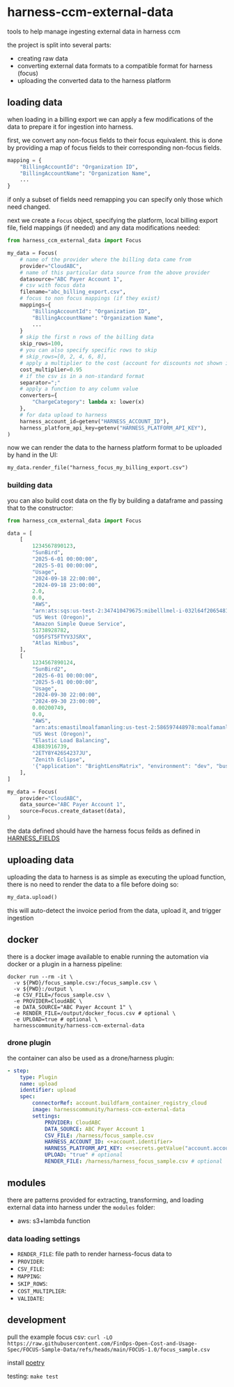 # harness-ccm-external-data

tools to help manage ingesting external data in harness ccm

the project is split into several parts:
- creating raw data
- converting external data formats to a compatible format for harness (focus)
- uploading the converted data to the harness platform

## loading data

when loading in a billing export we can apply a few modifications of the data to prepare it for ingestion into harness.

first, we convert any non-focus fields to their focus equivalent. this is done by providing a map of focus fields to their corresponding non-focus fields.

```python
mapping = {
    "BillingAccountId": "Organization ID",
    "BillingAccountName": "Organization Name",
    ...
}
```

if only a subset of fields need remapping you can specify only those which need changed.

next we create a `Focus` object, specifying the platform, local billing export file, field mappings (if needed) and any data modifications needed:

```python
from harness_ccm_external_data import Focus

my_data = Focus(
    # name of the provider where the billing data came from
    provider="CloudABC",
    # name of this particular data source from the above provider
    datasource="ABC Payer Account 1",
    # csv with focus data
    filename="abc_billing_export.csv",
    # focus to non focus mappings (if they exist)
    mappings={
        "BillingAccountId": "Organization ID",
        "BillingAccountName": "Organization Name",
        ...
    }
    # skip the first n rows of the billing data
    skip_rows=100,
    # you can also specify specific rows to skip
    # skip_rows=[0, 2, 4, 6, 8],
    # apply a multiplier to the cost (account for discounts not shown in the export?)
    cost_multiplier=0.95
    # if the csv is in a non-standard format
    separator=";"
    # apply a function to any column value
    converters={
        "ChargeCategory": lambda x: lower(x)
    },
    # for data upload to harness
    harness_account_id=getenv("HARNESS_ACCOUNT_ID"),
    harness_platform_api_key=getenv("HARNESS_PLATFORM_API_KEY"),
)
```

now we can render the data to the harness platform format to be uploaded by hand in the UI:

```
my_data.render_file("harness_focus_my_billing_export.csv")
```

### building data

you can also build cost data on the fly by building a dataframe and passing that to the constructor:

```python
from harness_ccm_external_data import Focus

data = [
    [
        1234567890123,
        "SunBird",
        "2025-6-01 00:00:00",
        "2025-5-01 00:00:00",
        "Usage",
        "2024-09-18 22:00:00",
        "2024-09-18 23:00:00",
        2.0,
        0.0,
        "AWS",
        "arn:ats:sqs:us-test-2:347410479675:mibelllmel-i-032l64f2065481b12",
        "US West (Oregon)",
        "Amazon Simple Queue Service",
        51738928782,
        "G95FST5FTYV3JSRX",
        "Atlas Nimbus",
    ],
    [
        1234567890124,
        "SunBird2",
        "2025-6-01 00:00:00",
        "2025-5-01 00:00:00",
        "Usage",
        "2024-09-30 22:00:00",
        "2024-09-30 23:00:00",
        0.00200749,
        0.0,
        "AWS",
        "arn:ats:emastilmoalfamanling:us-test-2:586597448978:moalfamanler/app/tungsten-lonbmuenle-amf/l365455f461l4e4a",
        "US West (Oregon)",
        "Elastic Load Balancing",
        43883916739,
        "2ETY8Y426S4237JU",
        "Zenith Eclipse",
        '{"application": "BrightLensMatrix", "environment": "dev", "business_unit": "ViennaAI"}',
    ],
]

my_data = Focus(
    provider="CloudABC",
    data_source="ABC Payer Account 1",
    source=Focus.create_dataset(data),
)
```

the data defined should have the harness focus feilds as defined in [HARNESS_FIELDS](https://github.com/harness-community/harness-ccm-external-data/blob/main/src/harness_ccm_external_data/focus_data.py#L9-L27)

## uploading data

uploading the data to harness is as simple as executing the upload function, there is no need to render the data to a file before doing so:

```python
my_data.upload()
```

this will auto-detect the invoice period from the data, upload it, and trigger ingestion

## docker

there is a docker image available to enable running the automation via docker or a plugin in a harness pipeline:

```
docker run --rm -it \
  -v ${PWD}/focus_sample.csv:/focus_sample.csv \
  -v ${PWD}:/output \
  -e CSV_FILE=/focus_sample.csv \
  -e PROVIDER=CloudABC \
  -e DATA_SOURCE="ABC Payer Account 1" \
  -e RENDER_FILE=/output/docker_focus.csv # optional \
  -e UPLOAD=true # optional \
  harnesscommunity/harness-ccm-external-data
```

### drone plugin

the container can also be used as a drone/harness plugin:

```yaml
- step:
    type: Plugin
    name: upload
    identifier: upload
    spec:
        connectorRef: account.buildfarm_container_registry_cloud
        image: harnesscommunity/harness-ccm-external-data
        settings:
            PROVIDER: CloudABC
            DATA_SOURCE: ABC Payer Account 1
            CSV_FILE: /harness/focus_sample.csv
            HARNESS_ACCOUNT_ID: <+account.identifier>
            HARNESS_PLATFORM_API_KEY: <+secrets.getValue("account.account_admin")>
            UPLOAD: "true" # optional
            RENDER_FILE: /harness/harness_focus_sample.csv # optional
```

## modules

there are patterns provided for extracting, transforming, and loading external data into harness under the `modules` folder:

- aws: s3+lambda function

### data loading settings

- `RENDER_FILE`: file path to render harness-focus data to
- `PROVIDER`: 
- `CSV_FILE`: 
- `MAPPING`: 
- `SKIP_ROWS`: 
- `COST_MULTIPLIER`: 
- `VALIDATE`: 

## development

pull the example focus csv: `curl -LO https://raw.githubusercontent.com/FinOps-Open-Cost-and-Usage-Spec/FOCUS-Sample-Data/refs/heads/main/FOCUS-1.0/focus_sample.csv`

install [poetry](https://python-poetry.org/docs/#installation)

testing: `make test`

